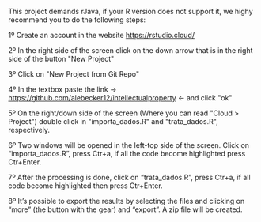 This project demands rJava, if your R version does not support it, we highy recommend you to do the following steps:

1º Create an account in the website https://rstudio.cloud/

2º In the right side of the screen click on the down arrow that is in the right side of the button "New Project"

3º Click on "New Project from Git Repo"

4º In the textbox paste the link -> https://github.com/alebecker12/intellectualproperty <- and click "ok"

5º On the right/down side of the screen (Where you can read "Cloud > Project") double click in "importa_dados.R" and "trata_dados.R", respectively.

6º Two windows will be opened in the left-top side of the screen. Click on “importa_dados.R”, press Ctr+a, if all the code become highlighted press Ctr+Enter.

7º After the processing is done, click on “trata_dados.R”, press Ctr+a, if all code become highlighted then press Ctr+Enter.

8º It’s possible to export the results by selecting the files and clicking on “more” (the button with the gear) and “export”. A zip file will be created.


